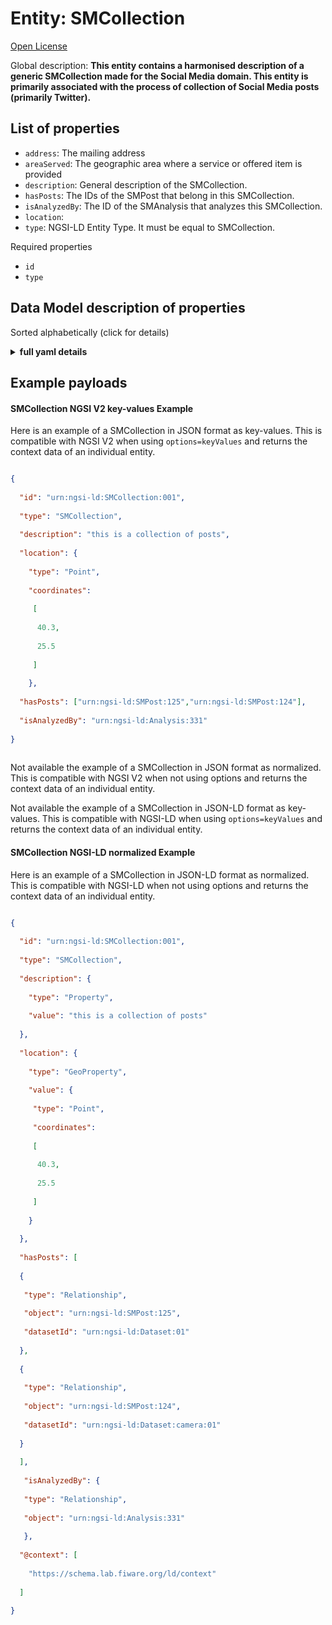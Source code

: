 Entity: SMCollection  
====================  
[Open License](https://github.com/smart-data-models//dataModel.SocialMedia/blob/master/SMCollection/LICENSE.md)  
Global description: **This entity contains a harmonised description of a generic SMCollection made for the Social Media domain. This entity is primarily associated with the process of collection of Social Media posts (primarily Twitter).**  

## List of properties  

- `address`: The mailing address  - `areaServed`: The geographic area where a service or offered item is provided  - `description`: General description of the SMCollection.  - `hasPosts`: The IDs of the SMPost that belong in this SMCollection.  - `isAnalyzedBy`: The ID of the SMAnalysis that analyzes this SMCollection.  - `location`:   - `type`: NGSI-LD Entity Type. It must be equal to SMCollection.    
Required properties  
- `id`  - `type`  ## Data Model description of properties  
Sorted alphabetically (click for details)  
<details><summary><strong>full yaml details</strong></summary>    
```yaml  
SMCollection:    
  description: 'This entity contains a harmonised description of a generic SMCollection made for the Social Media domain. This entity is primarily associated with the process of collection of Social Media posts (primarily Twitter).'    
  properties:    
    address:    
      description: 'The mailing address'    
      properties:    
        addressCountry:    
          description: 'Property. The country. For example, Spain. Model:''https://schema.org/addressCountry'''    
          type: string    
        addressLocality:    
          description: 'Property. The locality in which the street address is, and which is in the region. Model:''https://schema.org/addressLocality'''    
          type: string    
        addressRegion:    
          description: 'Property. The region in which the locality is, and which is in the country. Model:''https://schema.org/addressRegion'''    
          type: string    
        areaServed:    
          description: 'Property. The geographic area where a service or offered item is provided. Model:''https://schema.org/areaServed'''    
          type: string    
        postOfficeBoxNumber:    
          description: 'Property. The post office box number for PO box addresses. For example, Spain. Model:''https://schema.org/postOfficeBoxNumber'''    
          type: string    
        postalCode:    
          description: 'Property. The postal code. For example, Spain. Model:''https://schema.org/https://schema.org/postalCode'''    
          type: string    
        streetAddress:    
          description: 'Property. The street address. Model:''https://schema.org/streetAddress'''    
          type: string    
      type: Property    
      x-ngsi:    
        model: https://schema.org/address    
    areaServed:    
      description: 'The geographic area where a service or offered item is provided'    
      type: Property    
      x-ngsi:    
        model: https://schema.org/Text    
    description:    
      description: 'General description of the SMCollection.'    
      type: Property    
      x-ngsi:    
        model: ' https://schema.org/Text'    
        units: 'No unit'    
    hasPosts:    
      description: 'The IDs of the SMPost that belong in this SMCollection.'    
      items:    
        format: uri    
        type: string    
      type: Relationship    
      x-ngsi:    
        model: ' https://schema.org/Text'    
        units: 'No unit'    
    isAnalyzedBy:    
      description: 'The ID of the SMAnalysis that analyzes this SMCollection.'    
      format: uri    
      type: Relationship    
      x-ngsi:    
        model: ' https://schema.org/Text'    
        units: 'No unit'    
    location:    
      $id: https://geojson.org/schema/Point.json    
      $schema: "http://json-schema.org/draft-07/schema#"    
      properties:    
        bbox:    
          items:    
            type: number    
          minItems: 4    
          type: array    
        coordinates:    
          items:    
            type: number    
          minItems: 2    
          type: array    
        type:    
          enum:    
            - Point    
          type: string    
      required:    
        - type    
        - coordinates    
      title: 'GeoJSON Point'    
      type: object    
    type:    
      description: 'NGSI-LD Entity Type. It must be equal to SMCollection.'    
      enum:    
        - SMCollection    
      type: Property    
  required:    
    - id    
    - type    
  type: object    
```  
</details>    
## Example payloads    
#### SMCollection NGSI V2 key-values Example    
Here is an example of a SMCollection in JSON format as key-values. This is compatible with NGSI V2 when  using `options=keyValues` and returns the context data of an individual entity.  
```json  
{  
  "id": "urn:ngsi-ld:SMCollection:001",  
  "type": "SMCollection",  
  "description": "this is a collection of posts",  
  "location": {  
    "type": "Point",  
    "coordinates":   
	 [  
	  40.3,  
	  25.5  
	 ]  
	},  
  "hasPosts": ["urn:ngsi-ld:SMPost:125","urn:ngsi-ld:SMPost:124"],  
  "isAnalyzedBy": "urn:ngsi-ld:Analysis:331"  
}  
```  
Not available the example of a SMCollection in JSON format as normalized. This is compatible with NGSI V2 when not using options and returns the context data of an individual entity.  
Not available the example of a SMCollection in JSON-LD format as key-values. This is compatible with NGSI-LD when  using `options=keyValues` and returns the context data of an individual entity.  
#### SMCollection NGSI-LD normalized Example    
Here is an example of a SMCollection in JSON-LD format as normalized. This is compatible with NGSI-LD when not using options and returns the context data of an individual entity.  
```json  
{  
  "id": "urn:ngsi-ld:SMCollection:001",  
  "type": "SMCollection",  
  "description": {  
    "type": "Property",  
    "value": "this is a collection of posts"  
  },  
  "location": {  
    "type": "GeoProperty",  
	"value": {  
	 "type": "Point",  
	 "coordinates":   
	 [  
	  40.3,  
	  25.5  
	 ]  
	}  
  },  
  "hasPosts": [  
  {  
   "type": "Relationship",  
   "object": "urn:ngsi-ld:SMPost:125",  
   "datasetId": "urn:ngsi-ld:Dataset:01"  
  },  
  {  
   "type": "Relationship",  
   "object": "urn:ngsi-ld:SMPost:124",  
   "datasetId": "urn:ngsi-ld:Dataset:camera:01"  
  }  
  ],  
   "isAnalyzedBy": {  
   "type": "Relationship",  
   "object": "urn:ngsi-ld:Analysis:331"  
   },  
  "@context": [  
    "https://schema.lab.fiware.org/ld/context"  
  ]  
}  
```  
